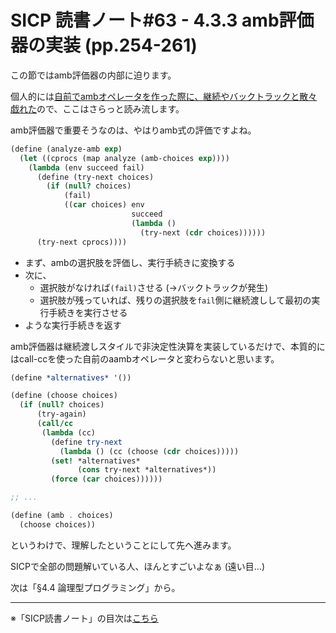 SICP 読書ノート#63 - 4.3.3 amb評価器の実装 (pp.254-261)
======================================

この節ではamb評価器の内部に迫ります。

個人的には[自前でambオペレータを作った際に、継続やバックトラックと散々戯れた](/entry/sicp/059-amb-operator-with-call-cc.md)ので、ここはさらっと読み流します。


amb評価器で重要そうなのは、やはりamb式の評価ですよね。

```scheme
(define (analyze-amb exp)
  (let ((cprocs (map analyze (amb-choices exp))))
    (lambda (env succeed fail)
      (define (try-next choices)
        (if (null? choices)
            (fail)
            ((car choices) env
                           succeed
                           (lambda ()
                             (try-next (cdr choices))))))
      (try-next cprocs))))
```

- まず、ambの選択肢を評価し、実行手続きに変換する
- 次に、
    + 選択肢がなければ`(fail)`させる (→バックトラックが発生)
    + 選択肢が残っていれば、残りの選択肢を`fail`側に継続渡しして最初の実行手続きを実行させる
- ような実行手続きを返す


amb評価器は継続渡しスタイルで非決定性決算を実装しているだけで、本質的にはcall-ccを使った自前のaambオペレータと変わらないと思います。

```scheme
(define *alternatives* '())

(define (choose choices)
  (if (null? choices)
	  (try-again)
	  (call/cc
	   (lambda (cc)
		 (define try-next
		   (lambda () (cc (choose (cdr choices)))))
		 (set! *alternatives*
			   (cons try-next *alternatives*))
		 (force (car choices))))))

;; ...

(define (amb . choices)
  (choose choices))
```


というわけで、理解したということにして先へ進みます。

SICPで全部の問題解いている人、ほんとすごいよなぁ (遠い目...)


次は「§4.4 論理型プログラミング」から。

--------------------------------

※「SICP読書ノート」の目次は[こちら](/entry/sicp/index)


<script type="text/x-mathjax-config">
  MathJax.Hub.Config({ tex2jax: { inlineMath: [['$','$'], ["\\(","\\)"]] } });
</script>
<script type="text/javascript"
  src="http://cdn.mathjax.org/mathjax/latest/MathJax.js?config=TeX-AMS_HTML">
</script>
<meta http-equiv="X-UA-Compatible" CONTENT="IE=EmulateIE7" />
